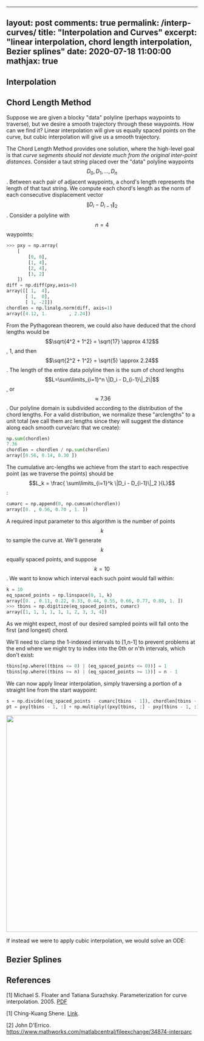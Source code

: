 

---
layout: post
comments: true
permalink: /interp-curves/
title:  "Interpolation and Curves"
excerpt: "linear interpolation, chord length interpolation, Bezier splines"
date:   2020-07-18 11:00:00
mathjax: true
---


## Interpolation



## Chord Length Method

Suppose we are given a blocky "data" polyline (perhaps waypoints to traverse), but we desire a smooth trajectory through these waypoints. How can we find it? Linear interpolation will give us equally spaced points on the curve, but cubic interpolation will give us a smooth trajectory.

The Chord Length Method provides one solution, where the high-level goal is that *curve segments should not deviate much from the original inter-point distances*. Consider a taut string placed over the "data" polyline waypoints $$D_0, D_1, \dots, D_n$$. Between each pair of adjacent waypoints, a chord's length represents the length of that taut string. We compute each chord's length as the norm of each consecutive displacement vector $$\|D_i - D_{i-1}\|_2$$. Consider a polyline with $$n=4$$ waypoints:

```python
>>> pxy = np.array(
	[
		[0, 0],
		[1, 4],
		[2, 4],
		[3, 2]
	])
diff = np.diff(pxy,axis=0)
array([[ 1,  4],
       [ 1,  0],
       [ 1, -2]])
chordlen = np.linalg.norm(diff, axis=1)
array([4.12, 1.        , 2.24])
```
From the Pythagorean theorem, we could also have deduced that the chord lengths would be $$\sqrt{4^2 + 1^2} = \sqrt{17} \approx 4.12$$, 1, and then $$\sqrt{2^2 + 1^2} = \sqrt{5} \approx 2.24$$. The length of the entire data polyline then is the sum of chord lengths $$L=\sum\limits_{i=1}^n \|D_i - D_{i-1}\|_2\|$$, or $$\approx 7.36$$. Our polyline domain is subdivided according to the distribution of the chord lengths. For a valid distribution, we normalize these "arclengths" to a unit total (we call them arc lengths since they will suggest the distance along each smooth curve/arc that we create):
```python
np.sum(chordlen)
7.36
chordlen = chordlen / np.sum(chordlen)
array([0.56, 0.14, 0.30 ])
```
The cumulative arc-lengths we achieve from the start to each respective point (as we traverse the points) should be $$L_k = \frac{ \sum\limits_{i=1}^k \|D_i - D_{i-1}\|_2 }{L}$$:
```python
cumarc = np.append(0, np.cumsum(chordlen))
array([0. , 0.56, 0.70 , 1. ])
```
A required input parameter to this algorithm is the number of points $$k$$ to sample the curve at. We'll generate $$k$$ equally spaced points, and suppose $$k=10$$. We want to know which interval each such point would fall within:
```python
k = 10
eq_spaced_points = np.linspace(0, 1, k)
array([0. , 0.11, 0.22, 0.33, 0.44, 0.55, 0.66, 0.77, 0.88, 1. ])
>>> tbins = np.digitize(eq_spaced_points, cumarc)
array([1, 1, 1, 1, 1, 1, 2, 3, 3, 4])
```
As we might expect, most of our desired sampled points will fall onto the first (and longest) chord.

We'll need to clamp the 1-indexed intervals to [1,n-1] to prevent problems at the end where we might try to index into the 0th or n'th intervals, which don't exist:
```python
tbins[np.where((tbins <= 0) | (eq_spaced_points <= 0))] = 1
tbins[np.where((tbins >= n) | (eq_spaced_points >= 1))] = n - 1
```
We can now apply linear interpolation, simply traversing a portion of a straight line from the start waypoint:

```python
s = np.divide((eq_spaced_points - cumarc[tbins - 1]), chordlen[tbins - 1])
pt = pxy[tbins - 1, :] + np.multiply((pxy[tbins, :] - pxy[tbins - 1, :]), (np.vstack([s] * 2)).T)
```
<img width="569" src="https://user-images.githubusercontent.com/16724970/87857841-ad686a00-c8f7-11ea-9e6a-fe05c03a1d3e.png">


If instead we were to apply cubic interpolation, we would solve an ODE:



## Bezier Splines



## References

[1] Michael S. Floater and Tatiana Surazhsky. Parameterization for curve interpolation. 2005. [PDF](https://www.mn.uio.no/math/english/people/aca/michaelf/papers/curve_survey.pdf)

[1] Ching-Kuang Shene. [Link](https://pages.mtu.edu/~shene/COURSES/cs3621/NOTES/INT-APP/PARA-chord-length.html).

[2] John D'Errico. https://www.mathworks.com/matlabcentral/fileexchange/34874-interparc
